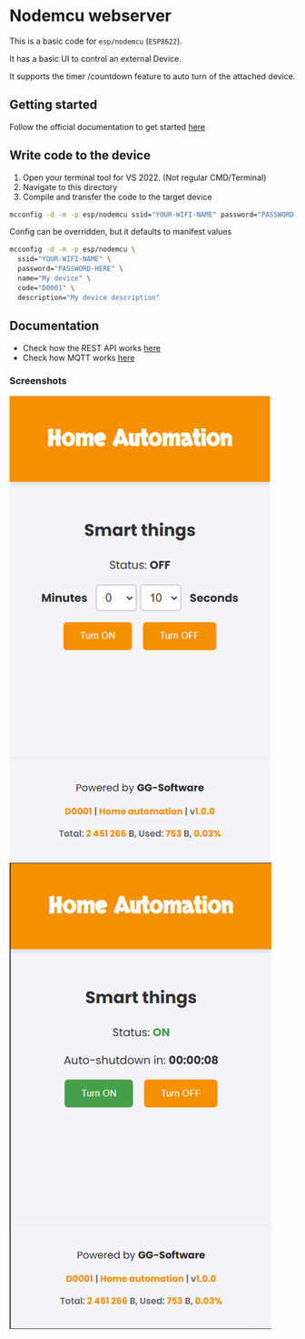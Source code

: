 # Nodemcu webserver

This is a basic code for `esp/nodemcu` (`ESP8622`).

It has a basic UI to control an external Device.

It supports the timer /countdown feature to auto turn of the attached device.

## Getting started

Follow the official documentation to get
started [here](https://www.moddable.com/documentation/Moddable%20SDK%20-%20Getting%20Started)

## Write code to the device

1. Open your terminal tool for VS 2022. (Not regular CMD/Terminal)
2. Navigate to this directory
3. Compile and transfer the code to the target device

```bash
mcconfig -d -m -p esp/nodemcu ssid="YOUR-WIFI-NAME" password="PASSWORD-HERE"
```

Config can be overridden, but it defaults to manifest values

```bash
mcconfig -d -m -p esp/nodemcu \
  ssid="YOUR-WIFI-NAME" \
  password="PASSWORD-HERE" \
  name="My device" \
  code="D0001" \
  description="My device description"
```

## Documentation

- Check how the REST API works [here](docs/rest.yaml)
- Check how MQTT works [here](docs/mqtt.md)


### Screenshots

![img-01.png](images/screenshot-04.png)
![img_02.png](images/screenshot-05.png)
